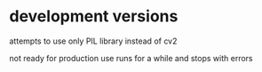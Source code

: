 # development versions

attempts to use only PIL library instead of cv2

not ready for production use
runs for a while and stops with errors

